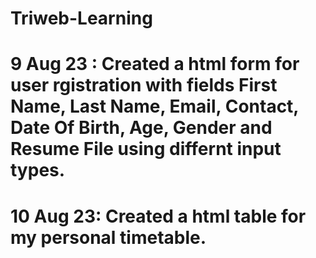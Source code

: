 # Triweb-Learning
# 9 Aug 23 : Created a html form for user rgistration with fields First Name, Last Name, Email, Contact, Date Of Birth, Age, Gender and Resume File using differnt input types.
# 10 Aug 23: Created a html table for my personal timetable.